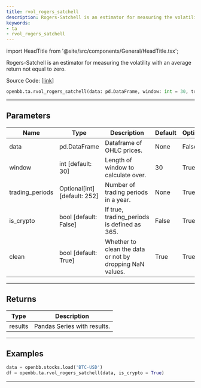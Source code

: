 ```yaml
---
title: rvol_rogers_satchell
description: Rogers-Satchell is an estimator for measuring the volatility with an average return not equal to zero
keywords:
- ta
- rvol_rogers_satchell
---
```


import HeadTitle from '@site/src/components/General/HeadTitle.tsx';

<HeadTitle title="ta.rvol_rogers_satchell - Reference | OpenBB SDK Docs" />

Rogers-Satchell is an estimator for measuring the volatility with an average return not equal to zero.

Source Code: [[link](https://github.com/OpenBB-finance/OpenBBTerminal/tree/main/openbb_terminal/common/technical_analysis/volatility_model.py#L429)]

```python wordwrap
openbb.ta.rvol_rogers_satchell(data: pd.DataFrame, window: int = 30, trading_periods: Optional[int] = None, is_crypto: bool = False, clean: Any = True)
```

---

## Parameters

| Name | Type | Description | Default | Optional |
| ---- | ---- | ----------- | ------- | -------- |
| data | pd.DataFrame | Dataframe of OHLC prices. | None | False |
| window | int [default: 30] | Length of window to calculate over. | 30 | True |
| trading_periods | Optional[int] [default: 252] | Number of trading periods in a year. | None | True |
| is_crypto | bool [default: False] | If true, trading_periods is defined as 365. | False | True |
| clean | bool [default: True] | Whether to clean the data or not by dropping NaN values. | True | True |


---

## Returns

| Type | Description |
| ---- | ----------- |
| results | Pandas Series with results. |
---

## Examples

```python
data = openbb.stocks.load('BTC-USD')
df = openbb.ta.rvol_rogers_satchell(data, is_crypto = True)
```

---

